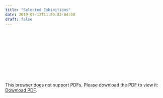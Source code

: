 ```yaml
---
title: "Selected Exhibitions"
date: 2019-07-12T11:50:33-04:00
draft: false
---
```


<object data="http://www.thorvald.com/wp-content/uploads/2017/02/SelectedExhibitions.pdf" type="application/pdf" width="100%" height="700px">
    <embed src="http://www.thorvald.com/wp-content/uploads/2017/02/SelectedExhibitions.pdf">
        <p>This browser does not support PDFs. Please download the PDF to view it: <a href="http://www.thorvald.com/wp-content/uploads/2017/02/SelectedExhibitions.pdf">Download PDF</a>.</p>
    </embed>
</object>
